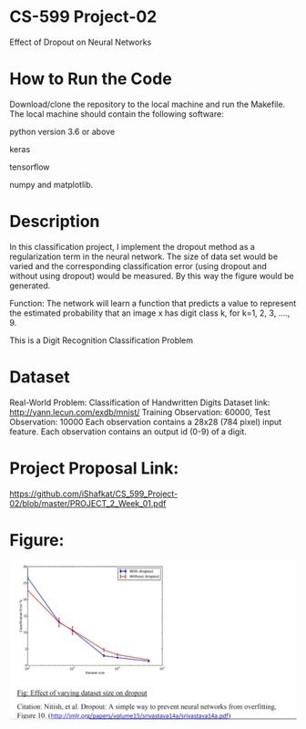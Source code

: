 # CS-599 Project-02
Effect of Dropout on Neural Networks
# How to Run the Code
Download/clone the repository to the local machine and run the Makefile. The local machine should contain the following software:

python version 3.6 or above 

keras

tensorflow

numpy and matplotlib.
# Description
In this classification project, I implement the dropout method as a regularization term in the neural network. The size of data set would be varied and the corresponding classification error (using dropout and without using dropout) would be measured. By this way the figure would be generated.

Function: The network will learn a function that predicts a value to represent the estimated probability that an image x has digit class k, for k=1, 2, 3, …., 9.

This is a Digit Recognition Classification Problem
# Dataset
Real-World Problem: Classification of Handwritten Digits
Dataset link: http://yann.lecun.com/exdb/mnist/
Training Observation: 60000, Test Observation: 10000 
Each observation contains a 28x28 (784 pixel) input feature. 
Each observation contains an output id (0-9) of a digit.

# Project Proposal Link:
https://github.com/iShafkat/CS_599_Project-02/blob/master/PROJECT_2_Week_01.pdf

# Figure:
![image](https://github.com/iShafkat/CS_599_Project-02/blob/master/figure.JPG)


